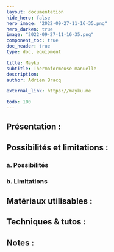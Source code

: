 ```yaml
---
layout: documentation
hide_hero: false
hero_image: "2022-09-27-11-16-35.png"
hero_darken: true
image: "2022-09-27-11-16-35.png"
component_toc: true
doc_header: true
type: doc, equipment

title: Mayku
subtitle: Thermoformeuse manuelle
description: 
author: Adrien Bracq

external_link: https://mayku.me

todo: 100
---
```


## Présentation :

## Possibilités et limitations :

### a. Possibilités

### b. Limitations

## Matériaux utilisables :

## Techniques & tutos :

## Notes :
